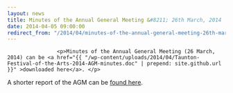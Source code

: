 ```yaml
---
layout: news
title: Minutes of the Annual General Meeting &#8211; 26th March, 2014
date: 2014-04-05 09:00:00
redirect_from: "/2014/04/minutes-of-the-annual-general-meeting-26th-march-2014/"
---
```

<section>

                    
                    <p>Minutes of the Annual General Meeting (26 March, 2014) can be <a href="{{ "/wp-content/uploads/2014/04/Taunton-Festival-of-the-Arts-2014-AGM-minutes.doc" | prepend: site.github.url }}" >downloaded here</a>. </p>
<p>A shorter report of the AGM can be <a href="{{ "/2014/03/report-of-the-annual-general-meeting-for-2014/" | prepend: site.github.url }}" title="Report of the Annual General Meeting for 2014">found here</a>.</p>

                
</section>
